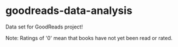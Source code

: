 # goodreads-data-analysis

Data set for GoodReads project! 

Note: Ratings of '0' mean that books have not yet been read or rated.
